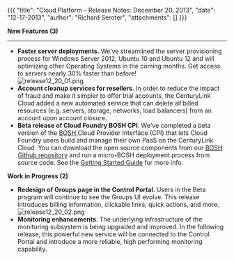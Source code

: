 {{{
  "title": "Cloud Platform – Release Notes: December 20, 2013",
  "date": "12-17-2013",
  "author": "Richard Seroter",
  "attachments": []
}}}

<p><strong>New Features (3)</strong>
</p>
<hr />
<ul>
  <li><strong>Faster server deployments.&nbsp;</strong>We've streamlined the server provisioning process for Windows Server 2012, Ubuntu 10 and Ubuntu 12 and will optimizing other Operating Systems in the coming months. Get access to servers nearly 30% faster
    than before!
    <br /><img src="https://t3n.zendesk.com/attachments/token/zogaza0q34w9wnl/?name=release12_20_01.png" alt="release12_20_01.png" />
  </li>
  <li><strong>Account cleanup services for resellers.&nbsp;</strong>In order to reduce the impact of fraud and make it simpler to offer trial accounts, the CenturyLink Cloud added a new automated service that can delete all billed resources (e.g. servers,
    storage, networks, load balancers) from an account upon account closure.</li>
  <li><strong>Beta release of Cloud Foundry BOSH CPI</strong>. We've completed a beta version of the <a href="http://docs.cloudfoundry.com/docs/running/bosh/" target="_blank">BOSH </a>Cloud Provider Interface (CPI) that lets Cloud Foundry users build and
    manage their own PaaS on the CenturyLink Cloud. You can download the open source components from our <a href="https://github.com/Tier3/bosh" target="_blank">BOSH Github repository</a> and run a micro-BOSH deployment process from source code. See the
    <a
    href="https://github.com/Tier3/bosh/wiki/Getting-Started" target="_blank">Getting Started Guide</a> for more info.</li>
</ul>
<p></p>
<p><strong>Work in Progress (2)</strong>
</p>
<ul>
  <li><strong>Redesign of Groups page in the Control Portal.&nbsp;</strong>Users in the Beta program will continue to see the Groups UI evolve. This release introduces billing information, clickable links, quick actions, and more.
    <br /><img src="https://t3n.zendesk.com/attachments/token/xf4zv7dtfv22qyn/?name=release12_20_02.png" alt="release12_20_02.png" />
  </li>
  <li><strong>Monitoring enhancements.&nbsp;</strong>The underlying infrastructure of the monitoring subsystem is being upgraded and improved. In the following release, this powerful new service will be connected to the Control Portal and introduce a more
    reliable, high performing monitoring capability.</li>
</ul>
